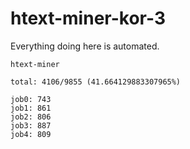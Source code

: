 # htext-miner-kor-3

Everything doing here is automated.

```
htext-miner

total: 4106/9855 (41.664129883307965%)

job0: 743
job1: 861
job2: 806
job3: 887
job4: 809
```